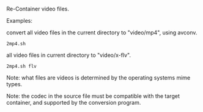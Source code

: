 Re-Container video files.

Examples:

convert all video files in the current directory to "video/mp4", using avconv.
```
2mp4.sh
```
all video files in current directory to "video/x-flv".
```
2mp4.sh flv
```
Note: what files are videos is determined by the operating systems mime types.

Note: the codec in the source file must be compatible with the target container, and supported by the conversion program. 
